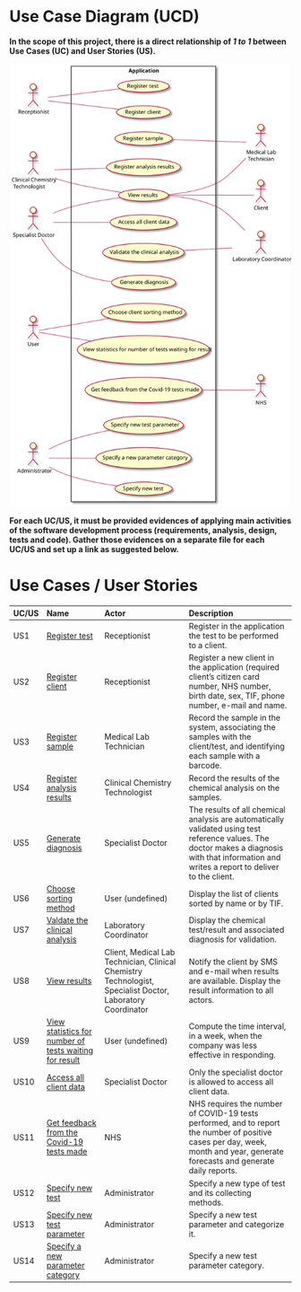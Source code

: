 # Use Case Diagram (UCD)

**In the scope of this project, there is a direct relationship of _1 to 1_ between Use Cases (UC) and User Stories (US).**

![Use Case Diagram](UCD.svg)


**For each UC/US, it must be provided evidences of applying main activities of the software development process (requirements, analysis, design, tests and code). Gather those evidences on a separate file for each UC/US and set up a link as suggested below.**

# Use Cases / User Stories
| UC/US  | Name | Actor | Description                   
|:----|:------------------------------------------------------------------------|:---|:----|
| US1 | [Register test](US1.md)| Receptionist | Register in the application the test to be performed to a client. |
| US2 | [Register client](US2.md)| Receptionist | Register a new client in the application (required client’s citizen card number, NHS number, birth date, sex, TIF, phone number, e-mail and name. |
| US3 | [Register sample](US3.md)| Medical Lab Technician | Record the sample in the system, associating the samples with the client/test, and identifying each sample with a barcode. |
| US4 | [Register analysis results](US4.md)| Clinical Chemistry Technologist | Record the results of the chemical analysis on the samples. |
| US5 | [Generate diagnosis](US5.md) | Specialist Doctor | The results of all chemical analysis are automatically validated using test reference values. The doctor makes a diagnosis with that information and writes a report to deliver to the client. |
| US6 | [Choose sorting method](US6.md)| User (undefined) | Display the list of clients sorted by name or by TIF. |
| US7 | [Valdate the clinical analysis](US7.md) | Laboratory Coordinator | Display the chemical test/result and associated diagnosis for validation. |
| US8 | [View results](US8.md) | Client, Medical Lab Technician, Clinical Chemistry Technologist, Specialist Doctor, Laboratory Coordinator | Notify the client by SMS and e-mail when results are available. Display the result information to all actors. |
| US9 | [View statistics for number of tests waiting for result](US9.md) | User (undefined) | Compute the time interval, in a week, when the company was less effective in responding. |
| US10 | [Access all client data](US10.md) | Specialist Doctor | Only the specialist doctor is allowed to access all client data. |
| US11 | [Get feedback from the Covid-19 tests made](US11.md) | NHS | NHS requires the number of COVID-19 tests performed, and to report the number of positive cases per day, week, month and year, generate forecasts and generate daily reports. |
| US12 | [Specify new test](US12.md) | Administrator | Specify a new type of test and its collecting methods. |
| US13 | [Specify new test parameter](US13.md) | Administrator | Specify a new test parameter and categorize it. |
| US14 | [Specify a new parameter category](US14.md) | Administrator | Specify a new test parameter category. | 
